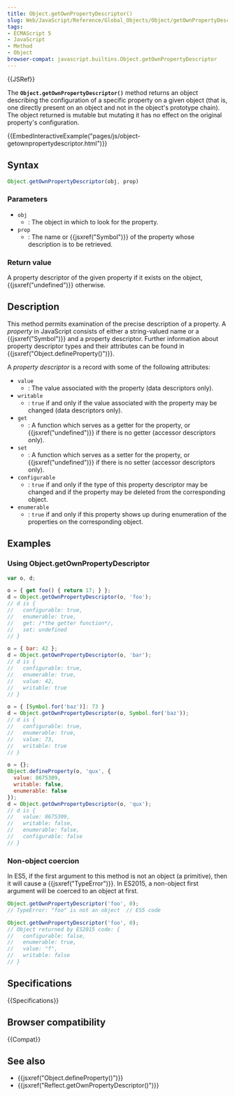 ```yaml
---
title: Object.getOwnPropertyDescriptor()
slug: Web/JavaScript/Reference/Global_Objects/Object/getOwnPropertyDescriptor
tags:
- ECMAScript 5
- JavaScript
- Method
- Object
browser-compat: javascript.builtins.Object.getOwnPropertyDescriptor
---
```

{{JSRef}}

The **`Object.getOwnPropertyDescriptor()`** method returns an object describing
the configuration of a specific property on a given object (that is, one
directly present on an object and not in the object's prototype chain). The
object returned is mutable but mutating it has no effect on the original
property's configuration.

{{EmbedInteractiveExample("pages/js/object-getownpropertydescriptor.html")}}

## Syntax

```js
Object.getOwnPropertyDescriptor(obj, prop)
```

### Parameters

*   `obj`
    *   : The object in which to look for the property.
*   `prop`
    *   : The name or {{jsxref("Symbol")}} of the property whose description
        is to be retrieved.

### Return value

A property descriptor of the given property if it exists on the object,
{{jsxref("undefined")}} otherwise.

## Description

This method permits examination of the precise description of a property. A <dfn>property</dfn> in JavaScript consists of either a string-valued name or a
{{jsxref("Symbol")}} and a property descriptor. Further information
about property descriptor types and their attributes can be found in
{{jsxref("Object.defineProperty()")}}.

A <dfn>property descriptor</dfn> is a record with some of the following
attributes:

*   `value`
    *   : The value associated with the property (data descriptors only).
*   `writable`
    *   : `true` if and only if the value associated with the property may be
        changed (data descriptors only).
*   `get`
    *   : A function which serves as a getter for the property, or
        {{jsxref("undefined")}} if there is no getter (accessor descriptors
        only).
*   `set`
    *   : A function which serves as a setter for the property, or
        {{jsxref("undefined")}} if there is no setter (accessor descriptors
        only).
*   `configurable`
    *   : `true` if and only if the type of this property descriptor may be changed
        and if the property may be deleted from the corresponding object.
*   `enumerable`
    *   : `true` if and only if this property shows up during enumeration of the
        properties on the corresponding object.

## Examples

### Using Object.getOwnPropertyDescriptor

```js
var o, d;

o = { get foo() { return 17; } };
d = Object.getOwnPropertyDescriptor(o, 'foo');
// d is {
//   configurable: true,
//   enumerable: true,
//   get: /*the getter function*/,
//   set: undefined
// }

o = { bar: 42 };
d = Object.getOwnPropertyDescriptor(o, 'bar');
// d is {
//   configurable: true,
//   enumerable: true,
//   value: 42,
//   writable: true
// }

o = { [Symbol.for('baz')]: 73 }
d = Object.getOwnPropertyDescriptor(o, Symbol.for('baz'));
// d is {
//   configurable: true,
//   enumerable: true,
//   value: 73,
//   writable: true
// }

o = {};
Object.defineProperty(o, 'qux', {
  value: 8675309,
  writable: false,
  enumerable: false
});
d = Object.getOwnPropertyDescriptor(o, 'qux');
// d is {
//   value: 8675309,
//   writable: false,
//   enumerable: false,
//   configurable: false
// }
```

### Non-object coercion

In ES5, if the first argument to this method is not an object (a primitive),
then it will cause a {{jsxref("TypeError")}}. In ES2015, a non-object
first argument will be coerced to an object at first.

```js
Object.getOwnPropertyDescriptor('foo', 0);
// TypeError: "foo" is not an object  // ES5 code

Object.getOwnPropertyDescriptor('foo', 0);
// Object returned by ES2015 code: {
//   configurable: false,
//   enumerable: true,
//   value: "f",
//   writable: false
// }
```

## Specifications

{{Specifications}}

## Browser compatibility

{{Compat}}

## See also

*   {{jsxref("Object.defineProperty()")}}
*   {{jsxref("Reflect.getOwnPropertyDescriptor()")}}
